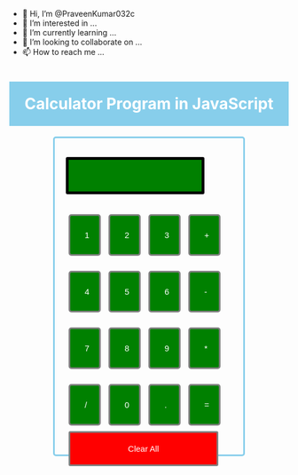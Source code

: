 - 👋 Hi, I’m @PraveenKumar032c
- 👀 I’m interested in ...
- 🌱 I’m currently learning ...
- 💞️ I’m looking to collaborate on ...
- 📫 How to reach me ...

<!---
PraveenKumar032c/PraveenKumar032c is a ✨ special ✨ repository because its `README.md` (this file) appears on your GitHub profile.
You can click the Preview link to take a look at your changes.
--->
<!DOCTYPE html>  
<html lang = "en">  
<head>  
<title> JavaScript Calculator </title>  
  
<style>  
h1 {  
    text-align: center;  
    padding: 23px;  
    background-color: skyblue;  
    color: white;  
    }  
  
#clear{  
width: 270px;  
border: 3px solid gray;  
    border-radius: 3px;  
    padding: 20px;  
    background-color: red;  
}  
  
.formstyle  
{  
width: 300px;  
height: 530px;  
margin: auto;  
border: 3px solid skyblue;  
border-radius: 5px;  
padding: 20px;  
}  
  
  
  
input  
{  
width: 20px;  
background-color: green;  
color: white;  
border: 3px solid gray;  
    border-radius: 5px;  
    padding: 26px;  
    margin: 5px;  
    font-size: 15px;  
}  
  
  
#calc{  
width: 250px;  
border: 5px solid black;  
    border-radius: 3px;  
    padding: 20px;  
    margin: auto;  
}  
  
</style>  
  
</head>  
<body>  
<h1> Calculator Program in JavaScript </h1>  
<div class= "formstyle">  
<form name = "form1">  
      
   
  <input id = "calc" type ="text" name = "answer"> <br> <br>  
  
  
  <input type = "button" value = "1" onclick = "form1.answer.value += '1' ">  
  <input type = "button" value = "2" onclick = "form1.answer.value += '2' ">  
  <input type = "button" value = "3" onclick = "form1.answer.value += '3' ">  
   <input type = "button" value = "+" onclick = "form1.answer.value += '+' ">  
  <br> <br>  
    
  <input type = "button" value = "4" onclick = "form1.answer.value += '4' ">  
  <input type = "button" value = "5" onclick = "form1.answer.value += '5' ">  
  <input type = "button" value = "6" onclick = "form1.answer.value += '6' ">  
  <input type = "button" value = "-" onclick = "form1.answer.value += '-' ">  
  <br> <br>  
    
  <input type = "button" value = "7" onclick = "form1.answer.value += '7' ">  
  <input type = "button" value = "8" onclick = "form1.answer.value += '8' ">  
  <input type = "button" value = "9" onclick = "form1.answer.value += '9' ">  
  <input type = "button" value = "*" onclick = "form1.answer.value += '*' ">  
  <br> <br>  
    
    
  <input type = "button" value = "/" onclick = "form1.answer.value += '/' ">  
  <input type = "button" value = "0" onclick = "form1.answer.value += '0' ">  
    <input type = "button" value = "." onclick = "form1.answer.value += '.' ">  
    
  <input type = "button" value = "=" onclick = "form1.answer.value = eval(form1.answer.value) ">  
  <br>   
  
  <input type = "button" value = "Clear All" onclick = "form1.answer.value = ' ' " id= "clear" >  
  <br>   
    
</form>  
</div>  
</body>  
</html>

